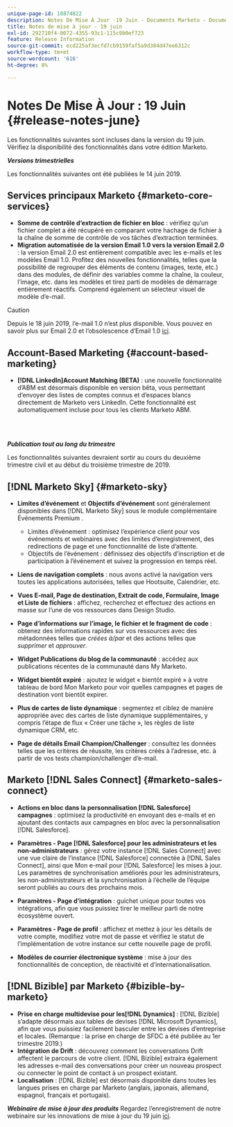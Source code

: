 ```yaml
---
unique-page-id: 18874822
description: Notes De Mise À Jour -19 Juin - Documents Marketo - Documentation Du Produit
title: Notes de mise à jour - 19 juin
exl-id: 292710f4-0072-4355-93c1-115c9b0ef723
feature: Release Information
source-git-commit: ecd225af3ecfd7cb9159faf5a9d384d47ee6312c
workflow-type: tm+mt
source-wordcount: '616'
ht-degree: 0%

---
```


# Notes De Mise À Jour : 19 Juin {#release-notes-june}

Les fonctionnalités suivantes sont incluses dans la version du 19 juin. Vérifiez la disponibilité des fonctionnalités dans votre édition Marketo.

**_Versions trimestrielles_**

Les fonctionnalités suivantes ont été publiées le 14 juin 2019.

## Services principaux Marketo {#marketo-core-services}

* **Somme de contrôle d’extraction de fichier en bloc** : vérifiez qu’un fichier complet a été récupéré en comparant votre hachage de fichier à la chaîne de somme de contrôle de vos tâches d’extraction terminées.
* **Migration automatisée de la version Email 1.0 vers la version Email 2.0** : la version Email 2.0 est entièrement compatible avec les e-mails et les modèles Email 1.0. Profitez des nouvelles fonctionnalités, telles que la possibilité de regrouper des éléments de contenu (images, texte, etc.) dans des modules, de définir des variables comme la chaîne, la couleur, l’image, etc. dans les modèles et tirez parti de modèles de démarrage entièrement réactifs. Comprend également un sélecteur visuel de modèle d’e-mail.

>[!CAUTION]
>
>Depuis le 18 juin 2019, l’e-mail 1.0 n’est plus disponible. Vous pouvez en savoir plus sur Email 2.0 et l’obsolescence d’Email 1.0 [ici](https://nation.marketo.com/docs/DOC-7038).

## Account-Based Marketing {#account-based-marketing}

* **[!DNL LinkedIn]Account Matching (BETA)** : une nouvelle fonctionnalité d’ABM est désormais disponible en version bêta, vous permettant d’envoyer des listes de comptes connus et d’espaces blancs directement de Marketo vers LinkedIn. Cette fonctionnalité est automatiquement incluse pour tous les clients Marketo ABM.

<br> 

**_Publication tout au long du trimestre_**

Les fonctionnalités suivantes devraient sortir au cours du deuxième trimestre civil et au début du troisième trimestre de 2019.

## [!DNL Marketo Sky] {#marketo-sky}

* **Limites d’événement** et **Objectifs d’événement** sont généralement disponibles dans [!DNL Marketo Sky] sous le module complémentaire Événements Premium .

   * Limites d’événement : optimisez l’expérience client pour vos événements et webinaires avec des limites d’enregistrement, des redirections de page et une fonctionnalité de liste d’attente.
   * Objectifs de l’événement : définissez des objectifs d’inscription et de participation à l’événement et suivez la progression en temps réel.

* **Liens de navigation complets** : nous avons activé la navigation vers toutes les applications autorisées, telles que Hootsuite, Calendrier, etc.
* **Vues E-mail, Page de destination, Extrait de code, Formulaire, Image et Liste de fichiers** : affichez, recherchez et effectuez des actions en masse sur l’une de vos ressources dans Design Studio.
* **Page d’informations sur l’image, le fichier et le fragment de code** : obtenez des informations rapides sur vos ressources avec des métadonnées telles que _créées à/par_ et des actions telles que _supprimer_ et _approuver_.
* **Widget Publications du blog de la communauté** : accédez aux publications récentes de la communauté dans My Marketo.
* **Widget bientôt expiré** : ajoutez le widget « bientôt expiré » à votre tableau de bord Mon Marketo pour voir quelles campagnes et pages de destination vont bientôt expirer.
* **Plus de cartes de liste dynamique** : segmentez et ciblez de manière appropriée avec des cartes de liste dynamique supplémentaires, y compris l’étape de flux « Créer une tâche », les règles de liste dynamique CRM, etc.
* **Page de détails Email Champion/Challenger** : consultez les données telles que les critères de réussite, les critères créés à l’adresse, etc. à partir de vos tests champion/challenger d’e-mail.

## Marketo [!DNL Sales Connect] {#marketo-sales-connect}

* **Actions en bloc dans la personnalisation [!DNL Salesforce] campagnes** : optimisez la productivité en envoyant des e-mails et en ajoutant des contacts aux campagnes en bloc avec la personnalisation [!DNL Salesforce].
* **Paramètres - Page [!DNL Salesforce] pour les administrateurs et les non-administrateurs** : gérez votre instance [!DNL Sales Connect] avec une vue claire de l’instance [!DNL Salesforce] connectée à [!DNL Sales Connect], ainsi que Mon e-mail pour [!DNL Salesforce] les mises à jour. Les paramètres de synchronisation améliorés pour les administrateurs, les non-administrateurs et la synchronisation à l’échelle de l’équipe seront publiés au cours des prochains mois.
* **Paramètres - Page d’intégration** : guichet unique pour toutes vos intégrations, afin que vous puissiez tirer le meilleur parti de notre écosystème ouvert.
* **Paramètres - Page de profil** : affichez et mettez à jour les détails de votre compte, modifiez votre mot de passe et vérifiez le statut de l’implémentation de votre instance sur cette nouvelle page de profil.

* **Modèles de courrier électronique système** : mise à jour des fonctionnalités de conception, de réactivité et d’internationalisation.

## [!DNL Bizible] par Marketo {#bizible-by-marketo}

* **Prise en charge multidevise pour les[!DNL Dynamics]** : [!DNL Bizible] s’adapte désormais aux tables de devises [!DNL Microsoft Dynamics], afin que vous puissiez facilement basculer entre les devises d’entreprise et locales. (Remarque : la prise en charge de SFDC a été publiée au 1er trimestre 2019.)
* **Intégration de Drift** : découvrez comment les conversations Drift affectent le parcours de votre client. [!DNL Bizible] extraira également les adresses e-mail des conversations pour créer un nouveau prospect ou connecter le point de contact à un prospect existant.
* **Localisation** : [!DNL Bizible] est désormais disponible dans toutes les langues prises en charge par Marketo (anglais, japonais, allemand, espagnol, français et portugais).

***Webinaire de mise à jour des produits*** Regardez l’enregistrement de notre webinaire sur les innovations de mise à jour du 19 juin [ici](https://engage.marketo.com/Marketo-June-Product-Release-2019-On-Demand.html).
